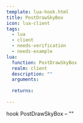 ```yaml
---
template: lua-hook.html
title: PostDrawSkyBox
icon: lua-client
tags:
  - lua
  - client
  - needs-verification
  - needs-example
lua:
  function: PostDrawSkyBox
  realm: client
  description: ""
  arguments:
  
  returns:
    
---
```


<div class="lua__search__keywords">
hook PostDrawSkyBox &#x2013; ""
</div>
